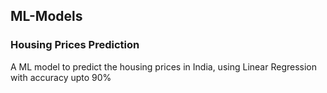 ## ML-Models
### Housing Prices Prediction 
  A ML model to predict the housing prices in India, using Linear Regression with accuracy upto 90%
